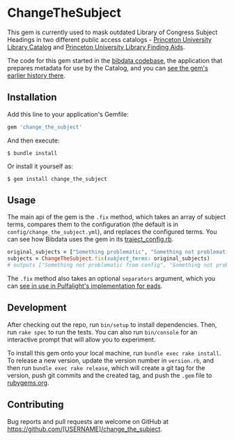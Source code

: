 # ChangeTheSubject

This gem is currently used to mask outdated Library of Congress Subject Headings in two different public access catalogs - [Princeton University Library Catalog](https://catalog.princeton.edu/) and [Princeton University Library Finding Aids](https://findingaids.princeton.edu/).

The code for this gem started in the [bibdata codebase](https://github.com/pulibrary/bibdata), the application that prepares metadata for use by the Catalog, and you can [see the gem's earlier history there](https://github.com/pulibrary/bibdata/commits/590d2437126150d66e40393724f9e11ba95c3328/marc_to_solr/lib/change_the_subject.rb).

## Installation

Add this line to your application's Gemfile:

```ruby
gem 'change_the_subject'
```

And then execute:

    $ bundle install

Or install it yourself as:

    $ gem install change_the_subject

## Usage
The main api of the gem is the `.fix` method, which takes an array of subject terms, compares them to the configuration (the default is in `config/change_the_subject.yml`), and replaces the configured terms. You can see how Bibdata uses the gem in its [traject_config.rb](https://github.com/pulibrary/bibdata/blob/main/marc_to_solr/lib/traject_config.rb).

```ruby
original_subjects = ["Something problematic", "Something not problematic"]
subjects = ChangeTheSubject.fix(subject_terms: original_subjects)
# outputs ["Something not problematic from config", "Something not problematic"]
```

The `.fix` method also takes an optional `separators` argument, which you can [see in use in Pulfalight's implementation for eads](https://github.com/pulibrary/pulfalight/blob/main/lib/pulfalight/traject/ead2_config.rb).

## Development

After checking out the repo, run `bin/setup` to install dependencies. Then, run `rake spec` to run the tests. You can also run `bin/console` for an interactive prompt that will allow you to experiment.

To install this gem onto your local machine, run `bundle exec rake install`. To release a new version, update the version number in `version.rb`, and then run `bundle exec rake release`, which will create a git tag for the version, push git commits and the created tag, and push the `.gem` file to [rubygems.org](https://rubygems.org).

## Contributing

Bug reports and pull requests are welcome on GitHub at https://github.com/[USERNAME]/change_the_subject.
